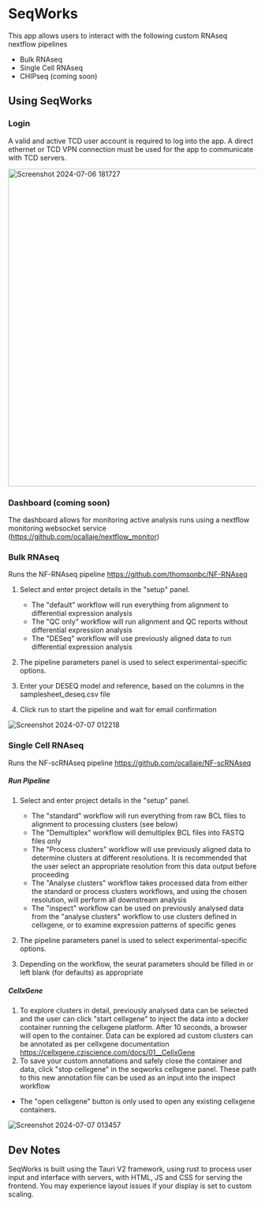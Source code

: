 # SeqWorks
This app allows users to interact with the following custom RNAseq nextflow pipelines
* Bulk RNAseq
* Single Cell RNAseq
* CHIPseq (coming soon)


## Using SeqWorks
### Login
A valid and active TCD user account is required to log into the app. A direct ethernet or TCD VPN connection must be used for the app to communicate with TCD servers. 

<img width="643" alt="Screenshot 2024-07-06 181727" src="https://github.com/ocallaje/seqworks/assets/95083099/456b7bec-a5f2-439d-9a8b-87d116dde4be">


### Dashboard (coming soon)
The dashboard allows for monitoring active analysis runs using a nextflow monitoring websocket service (https://github.com/ocallaje/nextflow_monitor)



### Bulk RNAseq

Runs the NF-RNAseq pipeline https://github.com/thomsonbc/NF-RNAseq
1. Select and enter project details in the "setup" panel.
   * The "default" workflow will run everything from alignment to differential expression analysis
   * The "QC only" workflow will run alignment and QC reports without differential expression analysis
   * The "DESeq" workflow will use previously aligned data to run differential expression analysis

2. The pipeline parameters panel is used to select experimental-specific options.

3. Enter your DESEQ model and reference, based on the columns in the samplesheet_deseq.csv file

4. Click run to start the pipeline and wait for email confirmation
   

![Screenshot 2024-07-07 012218](https://github.com/ocallaje/seqworks/assets/95083099/3a475395-ec24-4120-a0cd-84e2a5289fa9)


### Single Cell RNAseq

Runs the NF-scRNAseq pipeline https://github.com/ocallaje/NF-scRNAseq
##### Run Pipeline
1. Select and enter project details in the "setup" panel.
   * The "standard" workflow will run everything from raw BCL files to alignment to processing clusters (see below)
   * The "Demultiplex" workflow will demultiplex BCL files into FASTQ files only
   * The "Process clusters" workflow will use previously aligned data to determine clusters at different resolutions. It is recommended that the user select an appropriate resolution from this data output before proceeding
   * The "Analyse clusters" workflow takes processed data from either the standard or process clusters workflows, and using the chosen resolution, will perform all downstream analysis
   * The "inspect" workflow can be used on previously analysed data from the "analyse clusters" workflow to use clusters defined in cellxgene, or to examine expression patterns of specific genes

2. The pipeline parameters panel is used to select experimental-specific options.

3. Depending on the workflow, the seurat parameters should be filled in or left blank (for defaults) as appropriate

##### CellxGene
1. To explore clusters in detail, previously analysed data can be selected and the user can click "start cellxgene" to inject the data into a docker container running the cellxgene platform. After 10 seconds, a browser will open to the container. 
Data can be explored ad custom clusters can be annotated as per cellxgene documentation https://cellxgene.cziscience.com/docs/01__CellxGene
2. To save your custom annotations and safely close the container and data, click "stop cellxgene" in the seqworks cellxgene panel. These path to this new annotation file can be used as an input into the inspect workflow

- The "open cellxgene" button is only used to open any existing cellxgene containers.

![Screenshot 2024-07-07 013457](https://github.com/ocallaje/seqworks/assets/95083099/06ee3eb9-22f9-420e-b523-d52582e40f54)


## Dev Notes
SeqWorks is built using the Tauri V2 framework, using rust to process user input and interface with servers, with HTML, JS and CSS for serving the frontend. You may experience layout issues if your display is set to custom scaling.
